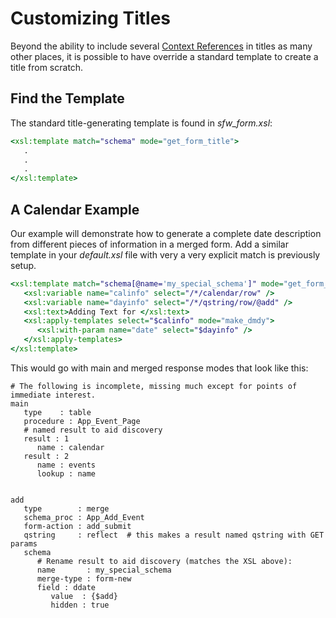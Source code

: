 # Customizing Titles

Beyond the ability to include several [Context References](ContextReferences.md) in
titles as many other places, it is possible to have override a standard template to
create a title from scratch.

## Find the Template

The standard title-generating template is found in *sfw_form.xsl*:

~~~xsl
<xsl:template match="schema" mode="get_form_title">
   .
   .
   .
</xsl:template>
~~~

## A Calendar Example

Our example will demonstrate how to generate a complete date description from
different pieces of information in a merged form.
Add a similar template in your *default.xsl* file with very a very explicit match
is previously setup.

~~~xsl
<xsl:template match="schema[@name='my_special_schema']" mode="get_form_title">
   <xsl:variable name="calinfo" select="/*/calendar/row" />
   <xsl:variable name="dayinfo" select="/*/qstring/row/@add" />
   <xsl:text>Adding Text for </xsl:text>
   <xsl:apply-templates select="$calinfo" mode="make_dmdy">
      <xsl:with-param name="date" select="$dayinfo" />
   </xsl:apply-templates>
</xsl:template>
~~~

This would go with main and merged response modes that look like this:


~~~srm
# The following is incomplete, missing much except for points of immediate interest.
main
   type    : table
   procedure : App_Event_Page
   # named result to aid discovery
   result : 1
      name : calendar
   result : 2
      name : events
      lookup : name
      

add
   type        : merge
   schema_proc : App_Add_Event
   form-action : add_submit
   qstring     : reflect  # this makes a result named qstring with GET params
   schema
      # Rename result to aid discovery (matches the XSL above):
      name       : my_special_schema
      merge-type : form-new
      field : ddate
         value  : {$add}
         hidden : true
~~~



